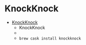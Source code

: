 # KnockKnock
- [KnockKnock](https://objective-see.com/products/knockknock.html)
  -  KnockKnock
  - 
  - `brew cask install knockknock`

